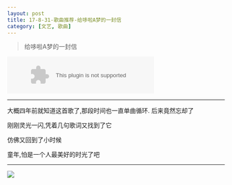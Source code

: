 ```yaml
---
layout: post
title: 17-8-31-歌曲推荐-给哆啦A梦的一封信
category: [文艺, 歌曲]
---
```


> 给哆啦A梦的一封信

<embed src="//music.163.com/style/swf/widget.swf?sid=31563266&type=2&auto=0&width=320&height=66" width="340" height="86"  allowNetworking="all">

---

大概四年前就知道这首歌了,那段时间也一直单曲循环. 后来竟然忘却了

刚刚灵光一闪,凭着几句歌词又找到了它

仿佛又回到了小时候

童年,怕是一个人最美好的时光了吧

---

![](http://img2.mtime.cn/up/1261/1753261/28EB13C5-8D22-429B-9DD5-9FEF47A1919F_500.jpg)
